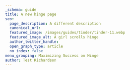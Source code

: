 ```yaml
---
_schema: guide
title: A new hinge page
seo:
  page_description: A different description
  canonical_url:
  featured_image: /images/guides/tinder/tinder-11.webp
  featured_image_alt: A girl scrolls hinge
  author_twitter_handle:
  open_graph_type: article
  no_index: false
menu_grouping: Maximizing Success on Hinge
author: Test Richardson
---
```

